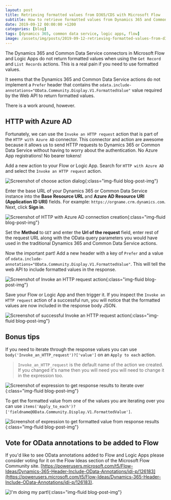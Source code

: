 ```yaml
---
layout: post
title: Retrieving formatted values from D365/CDS with Microsoft Flow
subtitle: How to retrieve formatted values from Dynamics 365 and Common Data Service when using Microsoft Flow or Logic Apps.
date: 2019-09-12 00:00:00 +1200
categories: [blog]
tags: [dynamics 365, common data service, logic apps, flow]
image: /assets/img/posts/2019-09-12-retrieving-formatted-values-from-d365-cds-with-microsoft-flow/image.png
---
```


The Dynamics 365 and Common Data Service connectors in Microsoft Flow and Logic Apps do not return formatted values when using the `Get Record` and `List Records` actions. This is a real pain if you need to use formatted values.

It seems that the Dynamics 365 and Common Data Service actions do not implement a `Prefer` header that contains the `odata.include-annotations="OData.Community.Display.V1.FormattedValue"` value required by the Web API to return formatted values.

There is a work around, however.

## HTTP with Azure AD
Fortunately, we can use the `Invoke an HTTP request` action that is part of the `HTTP with Azure AD` connector. This connector and action are awesome because it allows us to send HTTP requests to Dynamics 365 or Common Data Service without having to worry about the authentication. No Azure App registrations! No bearer tokens!

Add a new action to your Flow or Logic App. Search for `HTTP with Azure AD` and select the `Invoke an HTTP request` action.

![Screenshot of choose action dialog](/assets/img/posts/2019-09-12-retrieving-formatted-values-from-d365-cds-with-microsoft-flow/http-with-azure-ad-1.png "Invoke an HTTP request"){:class="img-fluid blog-post-img"}

Enter the base URL of your Dynamics 365 or Common Data Service instance into the **Base Resource URL** and **Azure AD Resource URI (Application ID URI)** fields. For example: `https://orgname.crm.dynamics.com`. Next, click **Sign in**.

![Screenshot of HTTP with Azure AD connection creation](/assets/img/posts/2019-09-12-retrieving-formatted-values-from-d365-cds-with-microsoft-flow/http-with-azure-ad-2.png "HTTP with Azure AD connection"){:class="img-fluid blog-post-img"}

Set the **Method** to `GET` and enter the **Url of the request** field, enter rest of the request URL along with the OData query parameters you would have used in the traditional Dynamics 365 and Common Data Service actions.

Now the important part! Add a new header with a key of `Prefer` and a value of `odata.include-annotations="OData.Community.Display.V1.FormattedValue"`. This will tell the web API to include formatted values in the response.

![Screenshot of Invoke an HTTP request action](/assets/img/posts/2019-09-12-retrieving-formatted-values-from-d365-cds-with-microsoft-flow/http-with-azure-ad-3.png "Invoke an HTTP request action"){:class="img-fluid blog-post-img"}

Save your Flow or Logic App and then trigger it. If you inspect the `Invoke an HTTP request` action of a successful run, you will notice that the formatted values are now included in the response body JSON.

![Screenshot of successful Invoke an HTTP request action](/assets/img/posts/2019-09-12-retrieving-formatted-values-from-d365-cds-with-microsoft-flow/http-with-azure-ad-4.png "Successful Invoke an HTTP request action"){:class="img-fluid blog-post-img"}

## Bonus tips
If you need to iterate through the response values you can use `body('Invoke_an_HTTP_request')?['value']` on an `Apply to each` action.

> `Invoke_an_HTTP_request` is the default name of the action we created. If you changed it's name then you will need you will need to change it in the expression too.

![Screenshot of expression to get response results to iterate over](/assets/img/posts/2019-09-12-retrieving-formatted-values-from-d365-cds-with-microsoft-flow/iterate-over-response-results.png "Iterate over response results"){:class="img-fluid blog-post-img"}

To get the formatted value from one of the values you are iterating over you can use `items('Apply_to_each')?['fieldname@OData.Community.Display.V1.FormattedValue']`.

![Screenshot of expression to get formatted value from response results](/assets/img/posts/2019-09-12-retrieving-formatted-values-from-d365-cds-with-microsoft-flow/get-formatted-value-from-response.png "Get formatted value response results"){:class="img-fluid blog-post-img"}

## Vote for OData annotations to be added to Flow

If you'd like to see OData annotations added to Flow and Logic Apps please consider voting for it on the Flow Ideas section of the Microsoft Flow Community site. [https://powerusers.microsoft.com/t5/Flow-Ideas/Dynamics-365-Header-Include-OData-Annotations/idi-p/126183](https://powerusers.microsoft.com/t5/Flow-Ideas/Dynamics-365-Header-Include-OData-Annotations/idi-p/126183).

![I'm doing my part!](https://media.giphy.com/media/YYfEjWVqZ6NDG/source.gif "I'm doing my part!"){:class="img-fluid blog-post-img"}
